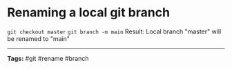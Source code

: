 # Renaming a local git branch
`git checkout master`
`git branch -m main`
Result: Local branch "master" will be renamed to "main" 

___
**Tags:** #git #rename #branch